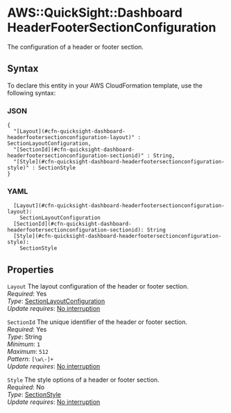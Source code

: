 # AWS::QuickSight::Dashboard HeaderFooterSectionConfiguration<a name="aws-properties-quicksight-dashboard-headerfootersectionconfiguration"></a>

The configuration of a header or footer section\.

## Syntax<a name="aws-properties-quicksight-dashboard-headerfootersectionconfiguration-syntax"></a>

To declare this entity in your AWS CloudFormation template, use the following syntax:

### JSON<a name="aws-properties-quicksight-dashboard-headerfootersectionconfiguration-syntax.json"></a>

```
{
  "[Layout](#cfn-quicksight-dashboard-headerfootersectionconfiguration-layout)" : SectionLayoutConfiguration,
  "[SectionId](#cfn-quicksight-dashboard-headerfootersectionconfiguration-sectionid)" : String,
  "[Style](#cfn-quicksight-dashboard-headerfootersectionconfiguration-style)" : SectionStyle
}
```

### YAML<a name="aws-properties-quicksight-dashboard-headerfootersectionconfiguration-syntax.yaml"></a>

```
  [Layout](#cfn-quicksight-dashboard-headerfootersectionconfiguration-layout): 
    SectionLayoutConfiguration
  [SectionId](#cfn-quicksight-dashboard-headerfootersectionconfiguration-sectionid): String
  [Style](#cfn-quicksight-dashboard-headerfootersectionconfiguration-style): 
    SectionStyle
```

## Properties<a name="aws-properties-quicksight-dashboard-headerfootersectionconfiguration-properties"></a>

`Layout`  <a name="cfn-quicksight-dashboard-headerfootersectionconfiguration-layout"></a>
The layout configuration of the header or footer section\.  
*Required*: Yes  
*Type*: [SectionLayoutConfiguration](aws-properties-quicksight-dashboard-sectionlayoutconfiguration.md)  
*Update requires*: [No interruption](https://docs.aws.amazon.com/AWSCloudFormation/latest/UserGuide/using-cfn-updating-stacks-update-behaviors.html#update-no-interrupt)

`SectionId`  <a name="cfn-quicksight-dashboard-headerfootersectionconfiguration-sectionid"></a>
The unique identifier of the header or footer section\.  
*Required*: Yes  
*Type*: String  
*Minimum*: `1`  
*Maximum*: `512`  
*Pattern*: `[\w\-]+`  
*Update requires*: [No interruption](https://docs.aws.amazon.com/AWSCloudFormation/latest/UserGuide/using-cfn-updating-stacks-update-behaviors.html#update-no-interrupt)

`Style`  <a name="cfn-quicksight-dashboard-headerfootersectionconfiguration-style"></a>
The style options of a header or footer section\.  
*Required*: No  
*Type*: [SectionStyle](aws-properties-quicksight-dashboard-sectionstyle.md)  
*Update requires*: [No interruption](https://docs.aws.amazon.com/AWSCloudFormation/latest/UserGuide/using-cfn-updating-stacks-update-behaviors.html#update-no-interrupt)